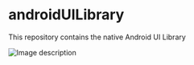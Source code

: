 # androidUILibrary
This repository contains the native Android UI Library


![Image description](https://github.com/DennisKreuzer/androidUILibrary/blob/master/androidUILibrary_Preview.png?raw=true)
